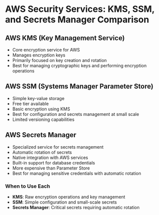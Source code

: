 # AWS Security Services: KMS, SSM, and Secrets Manager Comparison

## AWS KMS (Key Management Service)

- Core encryption service for AWS
- Manages encryption keys
- Primarily focused on key creation and rotation
- Best for managing cryptographic keys and performing encryption operations

## AWS SSM (Systems Manager Parameter Store)

- Simple key-value storage
- Free tier available
- Basic encryption using KMS
- Best for configuration and secrets management at small scale
- Limited versioning capabilities

## AWS Secrets Manager

- Specialized service for secrets management
- Automatic rotation of secrets
- Native integration with AWS services
- Built-in support for database credentials
- More expensive than Parameter Store
- Best for managing sensitive credentials with automatic rotation

### When to Use Each

- **KMS**: Raw encryption operations and key management
- **SSM**: Simple configuration and small-scale secrets
- **Secrets Manager**: Critical secrets requiring automatic rotation
